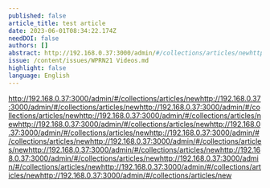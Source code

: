 ```yaml
---
published: false
article_title: test article
date: 2023-06-01T08:34:22.174Z
needDOI: false
authors: []
abstract: http://192.168.0.37:3000/admin/#/collections/articles/newhttp://192.168.0.37:3000/admin/#/collections/articles/newhttp://192.168.0.37:3000/admin/#/collections/articles/newhttp://192.168.0.37:3000/admin/#/collections/articles/newhttp://192.168.0.37:3000/admin/#/collections/articles/newhttp://192.168.0.37:3000/admin/#/collections/articles/new
issue: /content/issues/WPRN21 Videos.md
highlight: false
language: English
---
```

http://192.168.0.37:3000/admin/#/collections/articles/newhttp://192.168.0.37:3000/admin/#/collections/articles/newhttp://192.168.0.37:3000/admin/#/collections/articles/newhttp://192.168.0.37:3000/admin/#/collections/articles/newhttp://192.168.0.37:3000/admin/#/collections/articles/newhttp://192.168.0.37:3000/admin/#/collections/articles/newhttp://192.168.0.37:3000/admin/#/collections/articles/newhttp://192.168.0.37:3000/admin/#/collections/articles/newhttp://192.168.0.37:3000/admin/#/collections/articles/newhttp://192.168.0.37:3000/admin/#/collections/articles/newhttp://192.168.0.37:3000/admin/#/collections/articles/newhttp://192.168.0.37:3000/admin/#/collections/articles/newhttp://192.168.0.37:3000/admin/#/collections/articles/new